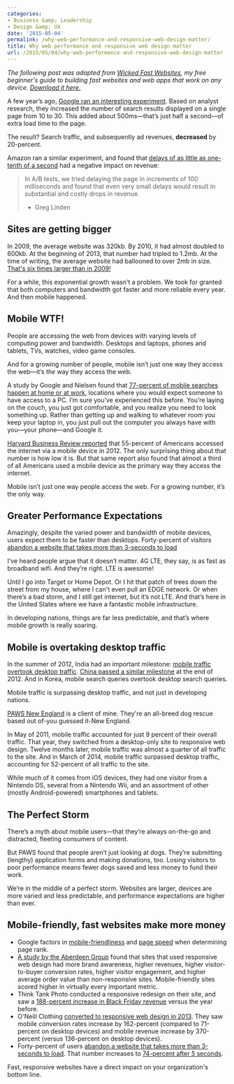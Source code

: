 ```yaml
---
categories:
- Business &amp; Leadership
- Design &amp; UX
date: '2015-05-04'
permalink: /why-web-performance-and-responsive-web-design-matter/
title: Why web performance and responsive web design matter
url: /2015/05/04/why-web-performance-and-responsive-web-design-matter
---
```


*The following post was adapted from [Wicked Fast Websites](/wicked-fast-websites/), my free beginner's guide to building fast websites and web apps that work on any device. [Download it here.](/wicked-fast-websites/)*

A few year’s ago, [Google ran an interesting experiment](https://blog.kissmetrics.com/speed-is-a-killer/). Based on analyst research, they increased the number of search results displayed on a single page from 10 to 30. This added about 500ms—that’s just half a second—of extra load time to the page.

The result? Search traffic, and subsequently ad revenues, **decreased** by 20-percent.

<!--more-->

Amazon ran a similar experiment, and found that [delays of as little as one-tenth of a second](http://glinden.blogspot.com/2006/11/marissa-mayer-at-web-20.html) had a negative impact on revenue:

> In A/B tests, we tried delaying the page in increments of 100 milliseconds and found that even very small delays would result in substantial and costly drops in revenue.
> - Greg Linden

## Sites are getting bigger

In 2009, the average website was 320kb. By 2010, it had almost doubled to 600kb. At the beginning of 2013, that number had tripled to 1.2mb. At the time of writing, the average website had ballooned to over 2mb in size. [That's six times larger than in 2009!](http://httparchive.org/)

For a while, this exponential growth wasn't a problem. We took for granted that both computers and bandwidth got faster and more reliable every year. And then mobile happened.

## Mobile WTF!

People are accessing the web from devices with varying levels of computing power and bandwidth. Desktops and laptops, phones and tablets, TVs, watches, video game consoles.

And for a growing number of people, mobile isn’t just one way they access the web—it’s *the* way they access the web.

A study by Google and Nielsen found that [77-percent of mobile searches happen at home or at work](www.google.com/think/research-studies/creating-moments-that-matter.html), locations where you would expect someone to have access to a PC. I’m sure you’ve experienced this before. You’re laying on the couch, you just got comfortable, and you realize you need to look something up. Rather than getting up and walking to whatever room you keep your laptop in, you just pull out the computer you always have with you—your phone—and Google it.

[Harvard Business Review reported](http://blogs.hbr.org/2013/05/the-rise-of-the-mobile-only-us/) that 55-percent of Americans accessed the internet via a mobile device in 2012. The only surprising thing about that number is how low it is. But that same report also found that almost a third of all Americans used a mobile device as the primary way they access the internet.

Mobile isn’t just one way people access the web. For a growing number, it’s the only way.

## Greater Performance Expectations

Amazingly, despite the varied power and bandwidth of mobile devices, users expect them to be faster than desktops. Forty-percent of visitors [abandon a website that takes more than 3-seconds to load](http://www.wordstream.com/blog/ws/2011/08/23/page-speed-conversion-rate-optimization)

I’ve heard people argue that it doesn’t matter. 4G LTE, they say, is as fast as broadband wifi. And they’re right. LTE is awesome!

Until I go into Target or Home Depot. Or I hit that patch of trees down the street from my house, where I can't even pull an EDGE network. Or when there’s a bad storm, and I still get internet, but it’s not LTE. And that’s here in the United States where we have a fantastic mobile infrastructure.

In developing nations, things are far less predictable, and that’s where mobile growth is really soaring.

## Mobile is overtaking desktop traffic

In the summer of 2012, India had an important milestone: [mobile traffic overtook desktop traffic](http://www.kpcb.com/insights/2012-internet-trends). [China passed a similar milestone](http://www.slideshare.net/kleinerperkins/kpcb-internet-trends-2013) at the end of 2012. And in Korea, mobile search queries overtook desktop search queries.

Mobile traffic is surpassing desktop traffic, and not just in developing nations.

[PAWS New England](http://pawsnewengland.com) is a client of mine. They're an all-breed dog rescue based out of-you guessed it-New England.

In May of 2011, mobile traffic accounted for just 9 percent of their overall traffic. That year, they switched from a desktop-only site to responsive web design. Twelve months later, mobile traffic was almost a quarter of all traffic to the site. And in March of 2014, mobile traffic surpassed desktop traffic, accounting for 52-percent of all traffic to the site.

While much of it comes from iOS devices, they had one visitor from a Nintendo DS, several from a Nintendo Wii, and an assortment of other (mostly Android-powered) smartphones and tablets.

## The Perfect Storm

There’s a myth about mobile users—that they’re always on-the-go and distracted, fleeting consumers of content.

But PAWS found that people aren’t just looking at dogs. They’re submitting (lengthy) application forms and making donations, too. Losing visitors to poor performance means fewer dogs saved and less money to fund their work.

We’re in the middle of a perfect storm. Websites are larger, devices are more varied and less predictable, and performance expectations are higher than ever.

## Mobile-friendly, fast websites make more money

* Google factors in [mobile-friendliness](http://www.nytimes.com/2015/04/21/technology/google-adds-mobile-friendliness-to-its-search-criteria.html?_r=0) and [page speed](http://googlewebmastercentral.blogspot.com/2010/04/using-site-speed-in-web-search-ranking.html) when determining page rank.
* [A study by the Aberdeen Group](http://www.webaholic.co.in/blog/does-responsive-web-design-convert-better/) found that sites that used responsive web design had more brand awareness, higher revenues, higher visitor-to-buyer conversion rates, higher visitor engagement, and higher average order value than non-responsive sites. Mobile-friendly sites scored higher in virtually every important metric.
* Think Tank Photo conducted a responsive redesign on their site, and saw a [188-percent increase in Black Friday revenue](http://www.blastam.com/assets/pdf/blast-thinktankphoto-responsive-casestudy.pdf) versus the year before.
* O'Neill Clothing [converted to responsive web design in 2013](http://electricpulp.com/notes/more-on-apples-mobile-optimization-in-ecommerce/). They saw mobile conversion rates increase by 162-percent (compared to 71-percent on desktop devices) and mobile revenue increase by 370-percent (versus 136-percent on desktop devices).
* Forty-percent of users [abandon a website that takes more than 3-seconds to load](http://www.wordstream.com/blog/ws/2011/08/23/page-speed-conversion-rate-optimization). That number increases to [74-percent after 5 seconds](http://bradfrost.com/blog/post/performance-as-design/).

Fast, responsive websites have a direct impact on your organization's bottom line.